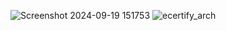 ![Screenshot 2024-09-19 151753](https://github.com/user-attachments/assets/409bd1a0-cd08-49ee-b2ef-0f08f0a67128)
![ecertify_arch](https://github.com/user-attachments/assets/9534b7df-1a05-40ad-9669-6a1dcda0ff16)
